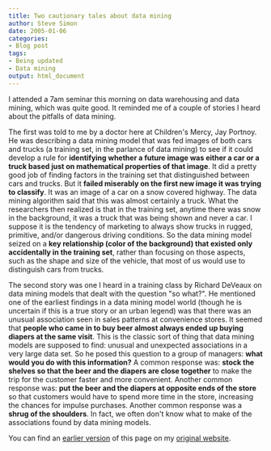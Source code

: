 ```yaml
---
title: Two cautionary tales about data mining
author: Steve Simon
date: 2005-01-06
categories:
- Blog post
tags:
- Being updated
- Data mining
output: html_document
---
```

I attended a 7am seminar this morning on data warehousing and data
mining, which was quite good. It reminded me of a couple of stories I
heard about the pitfalls of data mining.

The first was told to me by a doctor here at Children's Mercy, Jay
Portnoy. He was describing a data mining model that was fed images of
both cars and trucks (a training set, in the parlance of data mining)
to see if it could develop a rule for **identifying whether a future
image was either a car or a truck based just on mathematical
properties of that image**. It did a pretty good job of finding
factors in the training set that distinguished between cars and
trucks. But it **failed miserably on the first new image it was trying
to classify**. It was an image of a car on a snow covered highway. The
data mining algorithm said that this was almost certainly a truck.
What the researchers then realized is that in the training set,
anytime there was snow in the background, it was a truck that was
being shown and never a car. I suppose it is the tendency of marketing
to always show trucks in rugged, primitive, and/or dangerous driving
conditions. So the data mining model seized on a **key relationship
(color of the background) that existed only accidentally in the
training set**, rather than focusing on those aspects, such as the
shape and size of the vehicle, that most of us would use to
distinguish cars from trucks.

The second story was one I heard in a training class by Richard
DeVeaux on data mining models that dealt with the question "so
what?". He mentioned one of the earliest findings in a data mining
model world (though he is uncertain if this is a true story or an
urban legend) was that there was an unusual association seen in sales
patterns at convenience stores. It seemed that **people who came in to
buy beer almost always ended up buying diapers at the same visit**.
This is the classic sort of thing that data mining models are supposed
to find: unusual and unexpected associations in a very large data set.
So he posed this question to a group of managers: **what would you do
with this information?** A common response was: **stock the shelves so
that the beer and the diapers are close together** to make the trip
for the customer faster and more convenient. Another common response
was: **put the beer and the diapers at opposite ends of the store** so
that customers would have to spend more time in the store, increasing
the chances for impulse purchases. Another common response was a
**shrug of the shoulders**. In fact, we often don't know what to make
of the associations found by data mining models.

You can find an [earlier version][sim1] of this page on my [original website][sim2].


[sim1]: http://www.pmean.com/05/DataMining.html
[sim2]: http://www.pmean.com/original_site.html
